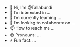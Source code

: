 - 👋 Hi, I’m @Tallaburidi
- 👀 I’m interested in ...
- 🌱 I’m currently learning ...
- 💞️ I’m looking to collaborate on ...
- 📫 How to reach me ...
- 😄 Pronouns: ...
- ⚡ Fun fact: ...

<!---
Tallaburidi/Tallaburidi is a ✨ special ✨ repository because its `README.md` (this file) appears on your GitHub profile.
You can click the Preview link to take a look at your changes.
--->
